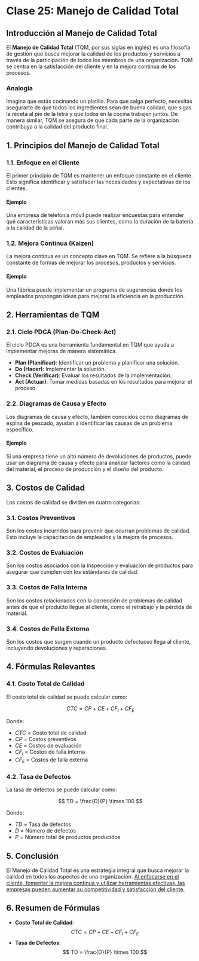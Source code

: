 # Clase 25: Manejo de Calidad Total

## Introducción al Manejo de Calidad Total

El **Manejo de Calidad Total** (TQM, por sus siglas en inglés) es una filosofía de gestión que busca mejorar la calidad de los productos y servicios a través de la participación de todos los miembros de una organización. TQM se centra en la satisfacción del cliente y en la mejora continua de los procesos.

### Analogía

Imagina que estás cocinando un platillo. Para que salga perfecto, necesitas asegurarte de que todos los ingredientes sean de buena calidad, que sigas la receta al pie de la letra y que todos en la cocina trabajen juntos. De manera similar, TQM se asegura de que cada parte de la organización contribuya a la calidad del producto final.

## 1. Principios del Manejo de Calidad Total

### 1.1. Enfoque en el Cliente

El primer principio de TQM es mantener un enfoque constante en el cliente. Esto significa identificar y satisfacer las necesidades y expectativas de los clientes.

#### Ejemplo

Una empresa de telefonía móvil puede realizar encuestas para entender qué características valoran más sus clientes, como la duración de la batería o la calidad de la señal.

### 1.2. Mejora Continua (Kaizen)

La mejora continua es un concepto clave en TQM. Se refiere a la búsqueda constante de formas de mejorar los procesos, productos y servicios.

#### Ejemplo

Una fábrica puede implementar un programa de sugerencias donde los empleados propongan ideas para mejorar la eficiencia en la producción.

## 2. Herramientas de TQM

### 2.1. Ciclo PDCA (Plan-Do-Check-Act)

El ciclo PDCA es una herramienta fundamental en TQM que ayuda a implementar mejoras de manera sistemática.

- **Plan (Planificar)**: Identificar un problema y planificar una solución.
- **Do (Hacer)**: Implementar la solución.
- **Check (Verificar)**: Evaluar los resultados de la implementación.
- **Act (Actuar)**: Tomar medidas basadas en los resultados para mejorar el proceso.

### 2.2. Diagramas de Causa y Efecto

Los diagramas de causa y efecto, también conocidos como diagramas de espina de pescado, ayudan a identificar las causas de un problema específico.

#### Ejemplo

Si una empresa tiene un alto número de devoluciones de productos, puede usar un diagrama de causa y efecto para analizar factores como la calidad del material, el proceso de producción y el diseño del producto.

## 3. Costos de Calidad

Los costos de calidad se dividen en cuatro categorías:

### 3.1. Costos Preventivos

Son los costos incurridos para prevenir que ocurran problemas de calidad. Esto incluye la capacitación de empleados y la mejora de procesos.

### 3.2. Costos de Evaluación

Son los costos asociados con la inspección y evaluación de productos para asegurar que cumplen con los estándares de calidad.

### 3.3. Costos de Falla Interna

Son los costos relacionados con la corrección de problemas de calidad antes de que el producto llegue al cliente, como el retrabajo y la pérdida de material.

### 3.4. Costos de Falla Externa

Son los costos que surgen cuando un producto defectuoso llega al cliente, incluyendo devoluciones y reparaciones.

## 4. Fórmulas Relevantes

### 4.1. Costo Total de Calidad

El costo total de calidad se puede calcular como:

$$
CTC = CP + CE + CF_{I} + CF_{E}
$$

Donde:

- $CTC$ = Costo total de calidad
- $CP$ = Costos preventivos
- $CE$ = Costos de evaluación
- $CF_{I}$ = Costos de falla interna
- $CF_{E}$ = Costos de falla externa

### 4.2. Tasa de Defectos

La tasa de defectos se puede calcular como:

$$
TD = \frac{D}{P} \times 100
$$

Donde:

- $TD$ = Tasa de defectos
- $D$ = Número de defectos
- $P$ = Número total de productos producidos

## 5. Conclusión

El Manejo de Calidad Total es una estrategia integral que busca mejorar la calidad en todos los aspectos de una organización. [Al enfocarse en el cliente, fomentar la mejora continua y utilizar herramientas efectivas, las empresas pueden aumentar su competitividad y satisfacción del cliente.](https://atlas.org/api/v1/files?documentId=3a5b770b-295f-4a8f-99a3-e4e7e945dc23)

## 6. Resumen de Fórmulas

- **Costo Total de Calidad**:
  $$
  CTC = CP + CE + CF_{I} + CF_{E}
  $$
- **Tasa de Defectos**:
  $$
  TD = \frac{D}{P} \times 100
  $$
